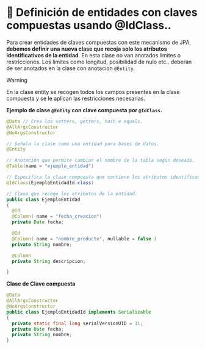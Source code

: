 # 📌 Definición de entidades con claves compuestas usando @IdClass..
Para crear entidades de claves compuestas con este mecanismo de JPA, **debemos definir una nueva clase que recoja solo los atributos identificativos de la entidad**. En esta clase no van anotados limites o restricciones. 
Los limites como longitud, posibilidad de nulo etc.. deberán de ser anotados en la clase con anotacion `@Entity`.   

>[!WARNING]
>En la clase entity se recogen todos los campos presentes en la clase compuesta y se le aplican las restricciones necesarias.
   
**Ejemplo de clase `@Entity` con clave compuesta por `@IdClass`.**

```java
@Data // Crea los setters, getters, hash e equals.
@AllArgsConstructor
@NoArgsConstructor

// Señala la clase como una entidad para bases de datos.
@Entity

// Anotación que permite cambiar el nombre de la tabla según deseado.
@Table(name = "ejemplo_entidad")

// Especifica la clase compuesta que contiene los atributos identificativos de la entidad.
@IdClass(EjemploEntidadId.class)

// Clase que recoge los atributos de la entidad.
public class EjemploEntidad
{
  @Id
  @Column( name = "fecha_creacion")
  private Date fecha;

  @Id
  @Column( name = "nombre_producto", nullable = false )
  private String nombre;

  @Column
  private String descripcion;

}
```
   
**Clase de Clave compuesta**
```java
@Data
@AllArgsConstructor
@NoArgsConstructor
public class EjemploEntidadId implements Serializable
{
  private static final long serialVersionUID = 1L;
  private Date fecha;
  private String nombre;
}
```


